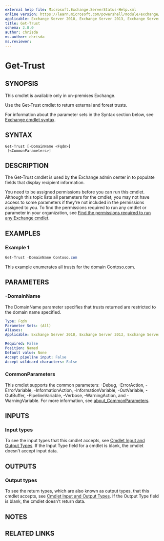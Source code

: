 ```yaml
---
external help file: Microsoft.Exchange.ServerStatus-Help.xml
online version: https://learn.microsoft.com/powershell/module/exchange/get-trust
applicable: Exchange Server 2010, Exchange Server 2013, Exchange Server 2016, Exchange Server 2019
title: Get-Trust
schema: 2.0.0
author: chrisda
ms.author: chrisda
ms.reviewer:
---
```


# Get-Trust

## SYNOPSIS
This cmdlet is available only in on-premises Exchange.

Use the Get-Trust cmdlet to return external and forest trusts.

For information about the parameter sets in the Syntax section below, see [Exchange cmdlet syntax](https://learn.microsoft.com/powershell/exchange/exchange-cmdlet-syntax).

## SYNTAX

```
Get-Trust [-DomainName <Fqdn>]
 [<CommonParameters>]
```

## DESCRIPTION
The Get-Trust cmdlet is used by the Exchange admin center in to populate fields that display recipient information.

You need to be assigned permissions before you can run this cmdlet. Although this topic lists all parameters for the cmdlet, you may not have access to some parameters if they're not included in the permissions assigned to you. To find the permissions required to run any cmdlet or parameter in your organization, see [Find the permissions required to run any Exchange cmdlet](https://learn.microsoft.com/powershell/exchange/find-exchange-cmdlet-permissions).

## EXAMPLES

### Example 1
```powershell
Get-Trust -DomainName Contoso.com
```

This example enumerates all trusts for the domain Contoso.com.

## PARAMETERS

### -DomainName
The DomainName parameter specifies that trusts returned are restricted to the domain name specified.

```yaml
Type: Fqdn
Parameter Sets: (All)
Aliases:
Applicable: Exchange Server 2010, Exchange Server 2013, Exchange Server 2016, Exchange Server 2019

Required: False
Position: Named
Default value: None
Accept pipeline input: False
Accept wildcard characters: False
```

### CommonParameters
This cmdlet supports the common parameters: -Debug, -ErrorAction, -ErrorVariable, -InformationAction, -InformationVariable, -OutVariable, -OutBuffer, -PipelineVariable, -Verbose, -WarningAction, and -WarningVariable. For more information, see [about_CommonParameters](https://go.microsoft.com/fwlink/p/?LinkID=113216).

## INPUTS

### Input types
To see the input types that this cmdlet accepts, see [Cmdlet Input and Output Types](https://go.microsoft.com/fwlink/p/?LinkId=616387). If the Input Type field for a cmdlet is blank, the cmdlet doesn't accept input data.

## OUTPUTS

### Output types
To see the return types, which are also known as output types, that this cmdlet accepts, see [Cmdlet Input and Output Types](https://go.microsoft.com/fwlink/p/?LinkId=616387). If the Output Type field is blank, the cmdlet doesn't return data.

## NOTES

## RELATED LINKS
